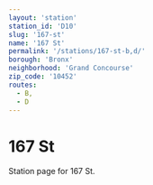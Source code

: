 ```yaml
---
layout: 'station'
station_id: 'D10'
slug: '167-st'
name: '167 St'
permalink: '/stations/167-st-b,d/'
borough: 'Bronx'
neighborhood: 'Grand Concourse'
zip_code: '10452'
routes:
  - B,
  - D
---
```

# 167 St

Station page for 167 St.
